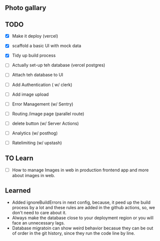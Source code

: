 ## Photo gallary

## TODO

- [x] Make it deploy (vercel)
- [x] scaffold a basic UI with mock data
- [x] Tidy up build process
- [ ] Actually set-up teh database (vercel postgres)
- [ ] Attach teh database to UI
- [ ] Add Authentication ( w/ clerk)
- [ ] Add image upload
- [ ] Error Management (w/ Sentry)
- [ ] Routing /image page (parallel route)
- [ ] delete button (w/ Server Actions)
- [ ] Analytics (w/ posthog)
- [ ] Ratelimiting (w/ upstash)


## TO Learn

- [ ] How to manage Images in web in production frontend app and more about images in web.


## Learned

- Added ignoreBuildErrors in next config, because, it peed up the build process by a lot and these rules are added in the github actions, so, we don't need to care about it.
- Always make the database close to your deployment region or you will face an unnecessary lags.
- Database migratoin can show weird behavior becasue they can be out of order in the git history, since they run the code line by line.